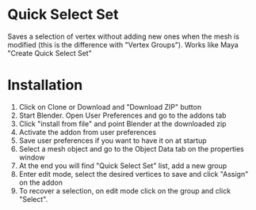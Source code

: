 # Quick Select Set
Saves a selection of vertex without adding new ones when the mesh is modified
(this is the difference with "Vertex Groups").
Works like Maya "Create Quick Select Set"

# Installation
1. Click on Clone or Download and "Download ZIP" button
2. Start Blender. Open User Preferences and go to the addons tab
3. Click "install from file" and point Blender at the downloaded zip
4. Activate the addon from user preferences
5. Save user preferences if you want to have it on at startup
6. Select a mesh object and go to the Object Data tab on the properties window
7. At the end you will find "Quick Select Set" list, add a new group
8. Enter edit mode, select the desired vertices to save and click "Assign" on the addon
9. To recover a selection, on edit mode click on the group and click "Select".
